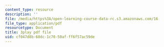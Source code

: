 ```yaml
---
content_type: resource
description: ''
file: /media/https%3A/open-learning-course-data-rc.s3.amazonaws.com/16-687-private-pilot-ground-school-january-iap-2019/cf047d8b68dc1c7050afff6f57ac59de_ksyY5wa5_50.pdf
file_type: application/pdf
resourcetype: Document
title: 3play pdf file
uid: cf047d8b-68dc-1c70-50af-ff6f57ac59de
---
```

